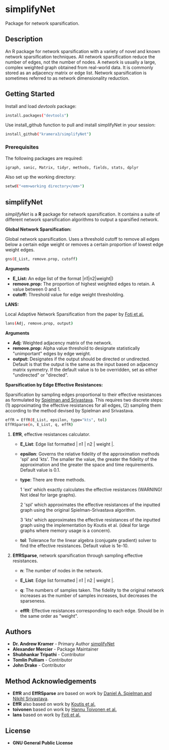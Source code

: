# simplifyNet

Package for network sparsification.

## Description

An R package for network sparsification with a variety of novel and known network sparsification techniques. All network sparsification reduce the number of edges, not the number of nodes. A network is usually a large, complex weighted graph obtained from real-world data. It is commonly stored as an adjacency matrix or edge list. Network sparsification is sometimes referred to as network dimensionality reduction.

## Getting Started

Install and load *devtools* package:

``` sh
install.packages("devtools")
```

Use install_github function to pull and install simplifyNet in your session:

``` sh
install_github("kramera3/simplifyNet")
```

### Prerequisites

The following packages are required:

``` sh
igraph, sanic, Matrix, tidyr, methods, fields, stats, dplyr
```

Also set up the working directory:

``` sh
setwd("<em>working directory</em>")
```

## simplifyNet

*simplifyNet* is a **R** package for network sparsification. It contains a suite of different network sparsification algorithms to output a sparsified network.

**Global Network Sparsification:**

Global network sparsification. Uses a threshold cutoff to remove all edges below a certain edge weight or removes a certain proportion of lowest edge weight edges.

``` sh
gns(E_List, remove.prop, cutoff)
```

**Arguments**

-   **E_List:** An edge list of the format \|n1\|n2\|weight\|)
-   **remove.prop:** The proportion of highest weighted edges to retain. A value between 0 and 1.
-   **cutoff:** Threshold value for edge weight thresholding.

**LANS:**

Local Adaptive Network Sparsification from the paper by [Foti et al.](https://journals.plos.org/plosone/article?id=10.1371/journal.pone.0016431#s5)

``` sh
lans(Adj, remove.prop, output)
```

**Arguments**

-   **Adj:** Weighted adjacency matrix of the network.
-   **remove.prop:** Alpha value threshold to designate statistically "unimportant" edges by edge weight.
-   **output:** Designates if the output should be directed or undirected. Default is that the output is the same as the input based on adjacency matrix symmetry. If the default value is to be overridden, set as either "undirected" or "directed".

**Sparsification by Edge Effective Resistances:**

Sparsification by sampling edges proportional to their effective resistances as formulated by [Spielman and Srivastava](https://epubs.siam.org/doi/abs/10.1137/080734029?casa_token=2zbhxtOO76wAAAAA:VUhdSEpKiYM2vX3_yEbrOnhSOJaGnXiTjSmlmvmqHP0jb1-sS5tIaF1V5B4UFReBAcRON8WU7Q). This requires two discrete steps: (1) approximating the effective resistances for all edges, (2) sampling them according to the method devised by Spielman and Srivastava.

``` sh
effR = EffR(E_List, epsilon, type="kts", tol)
EffRSparse(n, E_List, q, effR)
```

1.  **EffR**, effective resistances calculator.

    -   **E_List**: Edge list formatted \| n1 \| n2 \| weight \|.

    -   **epsilon**: Governs the relative fidelity of the approximation methods 'spl' and 'kts'. The smaller the value, the greater the fidelity of the approximation and the greater the space and time requirements. Default value is 0.1.

    -   **type**: There are three methods.

        $1$ 'ext' which exactly calculates the effective resistances (WARNING! Not ideal for large graphs).

        $2$ 'spl' which approximates the effective resistances of the inputted graph using the original Spielman-Srivastava algorithm.

        $3$ 'kts' which approximates the effective resistances of the inputted graph using the implementation by Koutis et al. (ideal for large graphs where memory usage is a concern).

    -   **tol**: Tolerance for the linear algebra (conjugate gradient) solver to find the effective resistances. Default value is 1e-10.

2.  **EffRSparse**, network sparsification through sampling effective resistances.

    -   **n**: The number of nodes in the network.

    -   **E_List**: Edge list formatted \| n1 \| n2 \| weight \|.

    -   **q**: The numbers of samples taken. The fidelity to the original network increases as the number of samples increases, but decreases the sparseness.

    -   **effR**: Effective resistances corresponding to each edge. Should be in the same order as "weight".

## Authors

-   **Dr. Andrew Kramer** - Primary Author [simplifyNet](https://github.com/kramera3/simplifyNet)
-   **Alexander Mercier** - Package Maintainer
-   **Shubhankar Tripathi** - Contributor
-   **Tomlin Pulliam** - Contributor
-   **John Drake** - Contributor

## Method Acknowledgements

-   **EffR** and **EffRSparse** are based on work by [Daniel A. Spielman and Nikihl Srivastava](https://epubs.siam.org/doi/abs/10.1137/080734029?casa_token=2zbhxtOO76wAAAAA:VUhdSEpKiYM2vX3_yEbrOnhSOJaGnXiTjSmlmvmqHP0jb1-sS5tIaF1V5B4UFReBAcRON8WU7Q).
-   **EffR** also based on work by [Koutis et al.](https://www.cs.cmu.edu/~jkoutis/papers/stacs239koutis.pdf)
-   **toivonen** based on work by [Hannu Toivonen et al.](https://link.springer.com/chapter/10.1007/978-3-642-13062-5_21)
-   **lans** based on work by [Foti et al.](https://www.ncbi.nlm.nih.gov/pmc/articles/PMC3035633/)

## License

-   **GNU General Public License**
